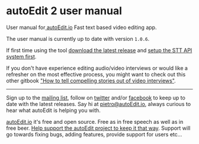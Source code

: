 # autoEdit 2 user manual 

User manual for[ autoEdit.io](http://autoEdit.io) Fast text based video editing app.

The user manual is currently up to date with version `1.0.6`.

If first time using the tool [download the latest release](https://github.com/OpenNewsLabs/autoEdit_2/releases) and [setup the STT API system first](/setup-stt-apis.md).

If you don't have experience editing audio/video interviews or would like a refresher on the most effective process, you might want to check out this other gitbook ["How to tell compelling stories out of video interviews"](https://pietropassarelli.gitbooks.io/how-to-tell-compelling-stories-out-of-video-inter/content/).

---
<!--Donation notice -->

Sign up to the [mailing list](http://eepurl.com/cMzwSX), follow on [twitter](http://twitter.com/autoEdit2) and/or [facebook](https://www.facebook.com/autoEdit.io/) to keep up to date with the latest releases. Say hi at <a href="mailto:pietro@autoEdit.io?Subject=Hello" target="_top">pietro@autoEdit.io</a>, always curious to hear what autoEdit is helping you with.

[autoEdit.io](http://www.autoEdit.io) it's free and open source. Free as in free speech as well as in free beer.  [Help support the autoEdit project to keep it that way](https://donorbox.org/c9762eef-0e08-468e-90cb-2d00643697f8?recurring=true). Support will go towards fixing bugs, adding features, provide support for users etc...

